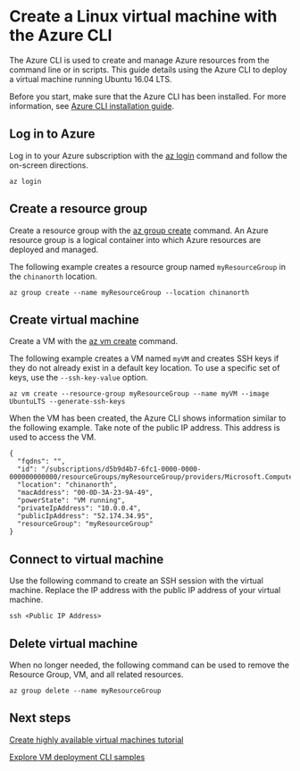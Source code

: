 <!-- not suitable for Mooncake -->

<properties
    pageTitle="Azure Quick Start - Create VM CLI | Azure"
    description="Quickly learn to create virtual machines with the Azure CLI."
    services="virtual-machines-linux"
    documentationcenter="virtual-machines"
    author="neilpeterson"
    manager="timlt"
    editor="tysonn"
    tags="azure-resource-manager" />
<tags
    ms.assetid=""
    ms.service="virtual-machines-linux"
    ms.devlang="na"
    ms.topic="article"
    ms.tgt_pltfrm="vm-linux"
    ms.workload="infrastructure"
    ms.date="03/10/2017"
    wacn.date=""
    ms.author="nepeters" />

# Create a Linux virtual machine with the Azure CLI

The Azure CLI is used to create and manage Azure resources from the command line or in scripts. This guide details using the Azure CLI to deploy a virtual machine running Ubuntu 16.04 LTS.

Before you start, make sure that the Azure CLI has been installed. For more information, see [Azure CLI installation guide](https://docs.microsoft.com/cli/azure/install-azure-cli). 

## Log in to Azure 

Log in to your Azure subscription with the [az login](https://docs.microsoft.com/cli/azure/#login) command and follow the on-screen directions.

    az login

## Create a resource group

Create a resource group with the [az group create](https://docs.microsoft.com/cli/azure/group#create) command. An Azure resource group is a logical container into which Azure resources are deployed and managed. 

The following example creates a resource group named `myResourceGroup` in the `chinanorth` location.

    az group create --name myResourceGroup --location chinanorth

## Create virtual machine

Create a VM with the [az vm create](https://docs.microsoft.com/cli/azure/vm#create) command. 

The following example creates a VM named `myVM` and creates SSH keys if they do not already exist in a default key location. To use a specific set of keys, use the `--ssh-key-value` option.  

    az vm create --resource-group myResourceGroup --name myVM --image UbuntuLTS --generate-ssh-keys

When the VM has been created, the Azure CLI shows information similar to the following example. Take note of the public IP address. This address is used to access the VM.

    {
      "fqdns": "",
      "id": "/subscriptions/d5b9d4b7-6fc1-0000-0000-000000000000/resourceGroups/myResourceGroup/providers/Microsoft.Compute/virtualMachines/myVM",
      "location": "chinanorth",
      "macAddress": "00-0D-3A-23-9A-49",
      "powerState": "VM running",
      "privateIpAddress": "10.0.0.4",
      "publicIpAddress": "52.174.34.95",
      "resourceGroup": "myResourceGroup"
    }

## Connect to virtual machine

Use the following command to create an SSH session with the virtual machine. Replace the IP address with the public IP address of your virtual machine.

    ssh <Public IP Address>

## Delete virtual machine

When no longer needed, the following command can be used to remove the Resource Group, VM, and all related resources.

    az group delete --name myResourceGroup

## Next steps

[Create highly available virtual machines tutorial](/documentation/articles/virtual-machines-linux-create-cli-complete/)

[Explore VM deployment CLI samples](/documentation/articles/virtual-machines-linux-cli-samples/)